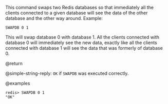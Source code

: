 This command swaps two Redis databases so that immediately all the clients connected to a given database will see the data of the other database and the other way around.
Example:

    SWAPDB 0 1

This will swap database 0 with database 1.
All the clients connected with database 0 will immediately see the new data, exactly like all the clients connected with database 1 will see the data that was formerly of database 0.

@return

@simple-string-reply: `OK` if `SWAPDB` was executed correctly.

@examples

```
redis> SWAPDB 0 1
"OK"
```
